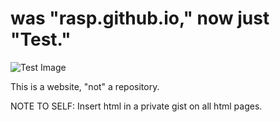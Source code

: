# was "rasp.github.io," now just "Test."
![Test Image](https://i.vgy.me/0VYq7a.png)


This is a website, "not" a repository.

NOTE TO SELF: Insert html in a private gist on all html pages.
